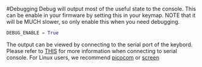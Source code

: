 #Debugging
Debug will output most of the useful state to the console. This can be enable in your firmware
by setting this in your keymap. NOTE that it will be MUCH slower, so only enable this when you
need debugging.
```python
DEBUG_ENABLE = True
```

The output can be viewed by connecting to the serial port of the keybord. Please refer to [THIS](https://learn.adafruit.com/welcome-to-circuitpython/kattni-connecting-to-the-serial-console) for
more information when connecting to serial console. For Linux users, we recommend [picocom](https://github.com/npat-efault/picocom) or
[screen](https://www.gnu.org/software/screen/manual/screen.html)
